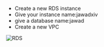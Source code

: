 * Create a new RDS instance
* Give your instance name:jawadxiv
* give a database name:jawad
* Create a new VPC


![RDS](https://github.com/jawad1989/aws-solution-architect/blob/master/Databases/Labs/images/1%20-%20Create%20DB.PNG)
